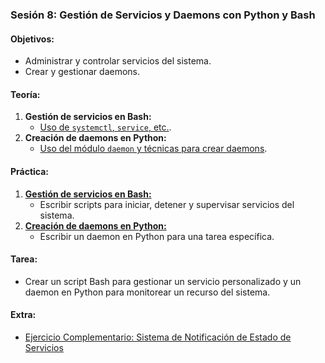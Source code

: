 ### **Sesión 8: Gestión de Servicios y Daemons con Python y Bash**
#### **Objetivos:**
- Administrar y controlar servicios del sistema.
- Crear y gestionar daemons.

#### **Teoría:**
1. **Gestión de servicios en Bash:**
   - [Uso de `systemctl`, `service`, etc.](bash.servicios.md).
2. **Creación de daemons en Python:**
   - [Uso del módulo `daemon` y técnicas para crear daemons](python.daemon.md).

#### **Práctica:**
1. [**Gestión de servicios en Bash:**](practicas/PRACTICA.8.1.md)
   - Escribir scripts para iniciar, detener y supervisar servicios del sistema.
2. [**Creación de daemons en Python:**](practicas/PRACTICA.8.2.md)
   - Escribir un daemon en Python para una tarea específica.

#### **Tarea:**
- Crear un script Bash para gestionar un servicio personalizado y un daemon en Python para monitorear un recurso del sistema.

#### **Extra:**
- [Ejercicio Complementario: Sistema de Notificación de Estado de Servicios](extras/EXTRA.8.md)
